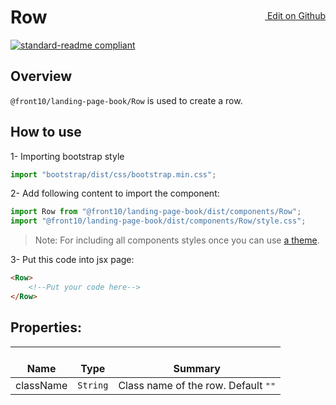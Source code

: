 <a style="float:right; margin-top: 30px;" target="_blank" href="https://github.com/front10/landing-page-book/edit/master/src/components/Row/README.md"> <img width="15px;" src="https://assets-cdn.github.com/images/icons/emoji/unicode/270f.png"/> Edit on Github
</a>

# Row

[![standard-readme compliant](https://img.shields.io/badge/standard--readme-OK-green.svg?style=flat-square)](https://github.com/RichardLitt/standard-readme)

## Overview
`@front10/landing-page-book/Row` is used to create a row.

## How to use
1- Importing bootstrap style

```js
import "bootstrap/dist/css/bootstrap.min.css";
```
2- Add following content to import the component:

```js
import Row from "@front10/landing-page-book/dist/components/Row";
import "@front10/landing-page-book/dist/components/Row/style.css";
```

> Note: For including all components styles once you can use [a theme](https://github.com/front10/landing-page-book/wiki/Theming).

3- Put this code into jsx page:
```html
<Row>
    <!--Put your code here-->
</Row>
```

## Properties:

| </br>Name   | </br>Type | </br>Summary                                                                                 | 
| ------------| - | ------------------------------------------------------------------------------------------------------ |
| className      | `String` | Class name of the row. Default `""` |
